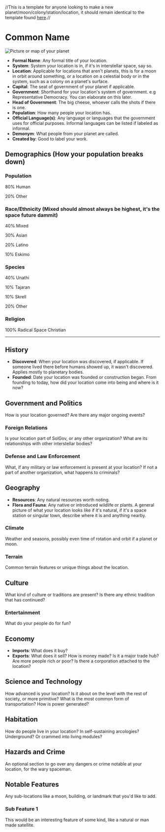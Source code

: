 //This is a template for anyone looking to make a new planet/moon/colony/station/location, it should remain identical to the template found [here][1].//

# Common Name


![Picture or map of your planet][2]
 
* **Formal Name**: Any formal title of your location.
* **System**: System your location is in, if it's in interstellar space, say so.
* **Location**: Applicable for locations that aren't planets, this is for a moon in orbit around something, or a location on a celestial body or in the system, such as a colony on a planet's surface.
* **Capital**:  The seat of government of your planet if applicable.
* **Government**: Shorthand for your location's system of government. e.g Representative Democracy. You can elaborate on this later.
* **Head of Government**: The big cheese, whoever calls the shots if there is one.
* **Population**: How many people your location has.
* **Official Language(s)**: Any language or languages that the government uses for official purposes. Informal languages can be listed if labeled as informal.
* **Demonym**:  What people from your planet are called.
* **Created by**: Good to label your work.

## Demographics (How your population breaks down)

### Population

80% Human 

20% Other

### Race/Ethnicity (Mixed should almost always be highest, it's the space future dammit)

40% Mixed 

30% Asian

20% Latino 

10% Eskimo

### Species

40% Unathi 

10% Tajaran

10% Skrell

20% Other

### Religion

100% Radical Space Christian

___

## History
* **Discovered**: When your location was discovered, if applicable. If someone lived there before humans showed up, it wasn't discovered. Applies mostly to planetary bodies.
* **Founded**: Date your location was founded or construction began.
From founding to today, how did your location come into being and where is it now?

## Government and Politics
How is your location governed? Are there any major ongoing events? 

### Foreign Relations
Is your location part of SolGov, or any other organization? What are its relationships with other interstellar bodies?
### Defense and Law Enforcement
What, if any military or law enforcement is present at your location? If not a part of another organization, what happens to criminals?

## Geography
* **Resources**: Any natural resources worth noting.
* **Flora and Fauna**: Any native or introduced wildlife or plants.
A general picture of what your location looks like if it's natural, if it's a space station or singular town, describe where it is and anything nearby.

### Climate
Weather and seasons, possibly even time of rotation and orbit if a planet or moon.
### Terrain
Common terrain features or unique things about the location.

## Culture
What kind of culture or traditions are present? Is there any ethnic tradition that has continued?

### Entertainment
What do your people do for fun?

## Economy
* **Imports**: What does it buy?
* **Exports**: What does it sell?
How is money made? Is it a major trade hub? Are more people rich or poor? Is there a corporation attached to the location?

## Science and Technology
How advanced is your location? Is it about on the level with the rest of society, or more primitive? What is the most common form of transportation? How is power generated?

## Habitation
How do people live in your location? In self-sustaining arcologies? Underground? Or crammed into living modules?

## Hazards and Crime
An optional section to go over any dangers or crime notable at your location, for the wary spaceman.

## Notable Features
Any sub-locations like a moon, building, or landmark that you'd like to add.

### Sub Feature 1
This would be an interesting feature of some kind, like a natural or man made satellite.








[1]: https://baystation12.net/forums/threads/location-submission-template.2903/
[2]: http://ichef.bbci.co.uk/news/976/cpsprodpb/16A79/production/_89139729_thinkstockphotos-494508653.jpg
